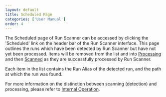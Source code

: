 ```yaml
---
layout: default
title: Scheduled Page
categories: ['User Manual']
order: 4
---
```


The Scheduled page of Run Scanner can be accessed by clicking the 'Scheduled' link on the header bar of the Run Scanner interface. This page outlines the runs which have been detected by Run Scanner but have not yet been processed. Items will be removed from the list and into <a href="processing.html">Processing</a> and then <a href="scanned.html">Scanned</a> as they are successfully processed by Run Scanner.

Each item in the list contains the Run Alias of the detected run, and the path at which the run was found.

For more information on the distinction between scanning (detection) and processing, please refer to <a href="internal.html">Internal Operation</a>. 
